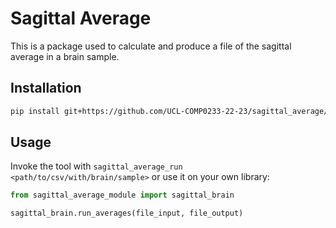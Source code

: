 # Sagittal Average

This is a package used to calculate and produce a file of the sagittal average in a brain sample. 

## Installation

```bash
pip install git+https://github.com/UCL-COMP0233-22-23/sagittal_average/
```

## Usage
    
Invoke the tool with `sagittal_average_run <path/to/csv/with/brain/sample>` or use it on your own library:

```python
from sagittal_average_module import sagittal_brain

sagittal_brain.run_averages(file_input, file_output)
```
